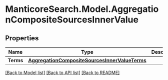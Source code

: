 # ManticoreSearch.Model.AggregationCompositeSourcesInnerValue

## Properties

Name | Type | Description | Notes
------------ | ------------- | ------------- | -------------
**Terms** | [**AggregationCompositeSourcesInnerValueTerms**](AggregationCompositeSourcesInnerValueTerms.md) |  | [optional] 

[[Back to Model list]](../README.md#documentation-for-models) [[Back to API list]](../README.md#documentation-for-api-endpoints) [[Back to README]](../README.md)

